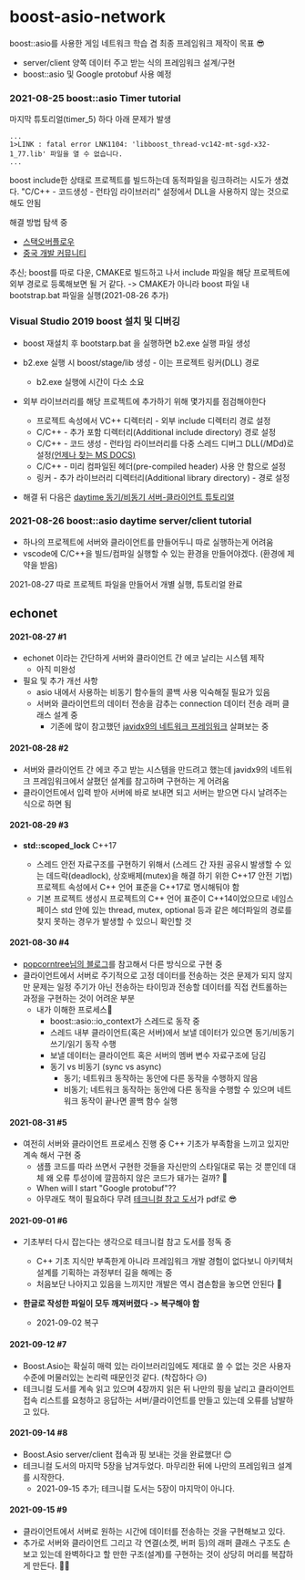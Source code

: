 ﻿# boost-asio-network

boost::asio를 사용한 게임 네트워크 학습 겸 최종 프레임워크 제작이 목표 😎

- server/client 양쪽 데이터 주고 받는 식의 프레임워크 설계/구현
- boost::asio 및 Google protobuf 사용 예정



### 2021-08-25 boost::asio Timer tutorial

마지막 튜토리얼(timer_5) 하다 아래 문제가 발생

```
...
1>LINK : fatal error LNK1104: 'libboost_thread-vc142-mt-sgd-x32-1_77.lib' 파일을 열 수 없습니다.
...
```

boost include한 상태로 프로젝트를 빌드하는데 동적파일을 링크하려는 시도가 생겼다.
"C/C++ - 코드생성 - 런타임 라이브러리" 설정에서 DLL을 사용하지 않는 것으로 해도 안됨

해결 방법 탐색 중

- [스택오버플로우](https://stackoverflow.com/questions/13042561/fatal-error-lnk1104-cannot-open-file-libboost-system-vc110-mt-gd-1-51-lib)
- [중국 개발 커뮤니티](https://blog.csdn.net/aoxuestudy/article/details/115427090)

추신; boost를 따로 다운, CMAKE로 빌드하고 나서 include 파일을 해당 프로젝트에 외부 경로로 등록해보면 될 거 같다.
-> CMAKE가 아니라 boost 파일 내 bootstrap.bat 파일을 실행(2021-08-26 추가)



### Visual Studio 2019 boost 설치 및 디버깅

- boost 재설치 후 bootstarp.bat 을 실행하면 b2.exe 실행 파일 생성
- b2.exe 실행 시 boost/stage/lib 생성 - 이는 프로젝트 링커(DLL) 경로
  - b2.exe 실행에 시간이 다소 소요
- 외부 라이브러리를 해당 프로젝트에 추가하기 위해 몇가지를 점검해야한다
  - 프로젝트 속성에서 VC++ 디렉터리 - 외부 include 디렉터리 경로 설정
  - C/C++ - 추가 포함 디렉터리(Additional include directory) 경로 설정
  - C/C++ - 코드 생성 - 런타임 라이브러리를 다중 스레드 디버그 DLL(/MDd)로 설정[(언제나 찾는 MS DOCS)](https://docs.microsoft.com/ko-kr/cpp/build/reference/md-mt-ld-use-run-time-library?view=msvc-160)
  - C/C++ - 미리 컴파일된 헤더(pre-compiled header) 사용 안 함으로 설정
  - 링커 - 추가 라이브러리 디렉터리(Additional library directory) - 경로 설정

- 해결 뒤 다음은 [daytime 동기/비동기 서버-클라이언트 튜토리얼](https://www.boost.org/doc/libs/1_76_0/doc/html/boost_asio/tutorial/tutdaytime1.html)

### 2021-08-26 boost::asio daytime server/client tutorial

- 하나의 프로젝트에 서버와 클라이언트를 만들어두니 따로 실행하는게 어려움
- vscode에 C/C++을 빌드/컴파일 실행할 수 있는 환경을 만들어야겠다. (환경에 제약을 받음)

2021-08-27 따로 프로젝트 파일을 만들어서 개별 실행, 튜토리얼 완료



## echonet

#### 2021-08-27 #1

- echonet 이라는 간단하게 서버와 클라이언트 간 에코 날리는 시스템 제작
  - 아직 미완성
- 필요 및 추가 개선 사항
  - asio 내에서 사용하는 비동기 함수들의 콜백 사용 익숙해질 필요가 있음
  - 서버와 클라이언트의 데이터 전송을 감추는 connection 데이터 전송 래퍼 클래스 설계 중
    - 기존에 많이 참고했던 [javidx9의 네트워크 프레임워크](https://github.com/OneLoneCoder/olcPixelGameEngine/blob/master/Videos/Networking/Parts1%262/net_connection.h) 살펴보는 중

#### 2021-08-28 #2

- 서버와 클라이언트 간 에코 주고 받는 시스템을 만드려고 했는데 javidx9의 네트워크 프레임워크에서 살폈던 설계를 참고하며 구현하는 게 어려움
- 클라이언트에서 입력 받아 서버에 바로 보내면 되고 서버는 받으면 다시 날려주는 식으로 하면 됨

#### 2021-08-29 #3

- **std::scoped_lock** C++17

  - 스레드 안전 자료구조를 구현하기 위해서 (스레드 간 자원 공유시 발생할 수 있는 데드락(deadlock), 상호배제(mutex)을 해결 하기 위한 C++17 안전 기법) 프로젝트 속성에서 C++ 언어 표준을 C++17로 명시해둬야 함
  - 기본 프로젝트 생성시 프로젝트의 C++ 언어 표준이 C++14이었으므로 네임스페이스 std 안에 있는 thread, mutex, optional 등과 같은 헤더파일의 경로를 찾지 못하는 경우가 발생할 수 있으니 확인할 것

  

#### 2021-08-30 #4

- [popcorntree님의 블로그](https://popcorntree.tistory.com/159)를 참고해서 다른 방식으로 구현 중
- 클라이언트에서 서버로 주기적으로 고정 데이터를 전송하는 것은 문제가 되지 않지만 문제는 일정 주기가 아닌 전송하는 타이밍과 전송할 데이터를 직접 컨트롤하는 과정을 구현하는 것이 어려운 부분
  - 내가 이해한 프로세스🤔
    - boost::asio::io_context가 스레드로 동작 중
    - 스레드 내부 클라이언트(혹은 서버)에서 보낼 데이터가 있으면 동기/비동기 쓰기/읽기 동작 수행
    - 보낼 데이터는 클라이언트 혹은 서버의 멤버 변수 자료구조에 담김
    - 동기 vs 비동기 (sync vs async)
      - 동기; 네트워크 동작하는 동안에 다른 동작을 수행하지 않음
      - 비동기; 네트워크 동작하는 동안에 다른 동작을 수행할 수 있으며 네트워크 동작이 끝나면 콜백 함수 실행

#### 2021-08-31 #5

- 여전히 서버와 클라이언트 프로세스 진행 중 C++ 기초가 부족함을 느끼고 있지만 계속 해서 구현 중
  - 샘플 코드를 따라 쓰면서 구현한 것들을 자신만의 스타일대로 묶는 것 뿐인데 대체 왜 오류 투성이에 깔끔하지 않은 코드가 돼가는 걸까? 🤢 
  - When will I start "Google protobuf"??
  - 아무래도 책이 필요하다 무려 [테크니컬 참고 도서](https://github.com/devharsh/Technical-eBooks/blob/master/Boost.Asio%20C%2B%2B%20Network%20Programming.pdf)가 pdf로 😎

#### 2021-09-01 #6

- 기초부터 다시 잡는다는 생각으로 테크니컬 참고 도서를 정독 중

  - C++ 기초 지식만 부족한게 아니라 프레임워크 개발 경험이 없다보니 아키텍처 설계를 기획하는 과정부터 길을 해메는 중
  - 처음보단 나아지고 있음을 느끼지만 개발은 역시 겸손함을 놓으면 안된다 🙏
- **한글로 작성한 파일이 모두 깨져버렸다 -> 복구해야 함** 
  - 2021-09-02 복구

#### 2021-09-12 #7

- Boost.Asio는 확실히 매력 있는 라이브러리임에도 제대로 쓸 수 없는 것은 사용자 수준에 머물러있는 논리력 때문인것 같다. (착잡하다 😥)
- 테크니컬 도서를 계속 읽고 있으며 4장까지 읽은 뒤 나만의 핑을 날리고 클라이언트 접속 리스트를 요청하고 응답하는 서버/클라이언트를 만들고 있는데 오류를 남발하고 있다.

#### 2021-09-14 #8

- Boost.Asio server/client 접속과 핑 보내는 것을 완료했다! 😊
- 테크니컬 도서의 마지막 5장을 남겨두었다. 마무리한 뒤에 나만의 프레임워크 설계를 시작한다.
  - 2021-09-15 추가; 테크니컬 도서는 5장이 마지막이 아니다.

#### 2021-09-15 #9

- 클라이언트에서 서버로 원하는 시간에 데이터를 전송하는 것을 구현해보고 있다.
- 추가로 서버와 클라이언트 그리고 각 연결(소켓, 버퍼 등)의 래퍼 클래스 구조도 손 보고 있는데 완벽하다고 할 만한 구조(설계)를 구현하는 것이 상당히 머리를 복잡하게 만든다. 🤦‍♂️

